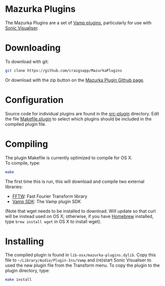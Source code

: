 Mazurka Plugins
================

The Mazurka Plugins are a set of [Vamp plugins](http://www.vamp-plugins.org),
particularly for use with [Sonic Visualiser](http://www.sonic-visualiser.org).


Downloading
===========

To download with git:

```bash
git clone https://github.com/craigsapp/MazurkaPlugins
```

Or download with the zip button on the [Mazurka Plugin Github page](https://github.com/craigsapp/MazurkaPlugins).


Configuration
=============

Source code for individual plugins are found in the
[src-plugin](https://github.com/craigsapp/MazurkaPlugins/tree/master/src-plugin)
directory.  Edit the file
[Makefile.plugin](https://github.com/craigsapp/MazurkaPlugins/tree/master/Makefile.plugin#L10-L12)
to select which plugins should be included in the compiled plugin file.


Compiling
=========

The plugin Makefile is currently optimized to compile for OS X.  
To compile, type:

```bash
make
```

The first time this is run, this will download and compile two 
external libraries:

* [FFTW](http://www.fftw.org): Fast Fourier Transform library
* [Vamp SDK](http://www.vamp-plugins.org): The Vamp plugin SDK

(Note that wget needs to be installed to download.  Will update so
that curl will be instead used on OS X; otherwise, if you have 
[Homebrew](http://brew.sh) installed, type `brew install wget`
in OS X to install wget).


Installing
==========

The compiled plugin is found in `lib-osx/mazurka-plugins.dylib`.
Copy this file to `~/Library/Audio/Plugin-Ins/Vamp` and (re)start
Sonic Visualiser to used the new plugin file from the Transform menu.
To copy the plugin to the plugin directory, type:

```bash
make install
```




